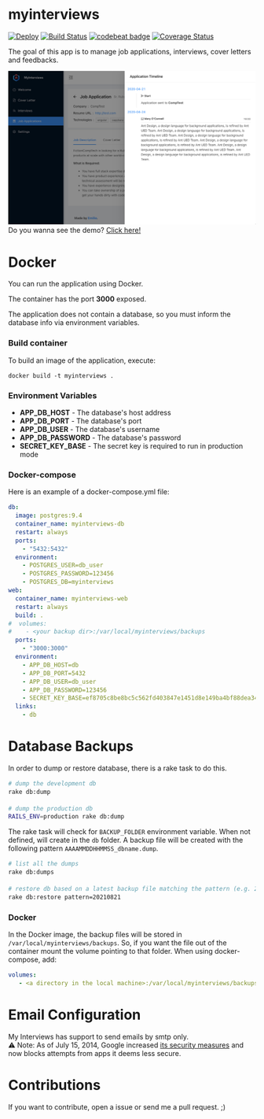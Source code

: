 myinterviews 
=============
[![Deploy](https://www.herokucdn.com/deploy/button.svg)](https://heroku.com/deploy)
[![Build Status](https://circleci.com/gh/emilio2hd/myinterviews.svg?style=shield)](https://app.circleci.com/pipelines/github/emilio2hd/myinterviews)
[![codebeat badge](https://codebeat.co/badges/ef8d86f7-cf6c-4726-bd2d-4bac89cc62c1)](https://codebeat.co/projects/github-com-emilio2hd-myinterviews-master)
[![Coverage Status](https://coveralls.io/repos/github/emilio2hd/myinterviews/badge.svg?branch=add-coverall)](https://coveralls.io/github/emilio2hd/myinterviews?branch=add-coverall)

The goal of this app is to manage job applications, interviews, cover letters and feedbacks.
 
![Template](./docs/images/interviews.png)
Do you wanna see the demo? [Click here!](https://myinterviews.herokuapp.com/)
 
# Docker
You can run the application using Docker.

The container has the port **3000** exposed.

The application does not contain a database, so you must inform the database info via environment variables.

### Build container

To build an image of the application, execute:
```
docker build -t myinterviews .
```

### Environment Variables

* **APP_DB_HOST** - The database's host address
* **APP_DB_PORT** - The database's port
* **APP_DB_USER** - The database's username
* **APP_DB_PASSWORD** - The database's password
* **SECRET_KEY_BASE** - The secret key is required to run in production mode

### Docker-compose
Here is an example of a docker-compose.yml file:

```yml
db:
  image: postgres:9.4
  container_name: myinterviews-db
  restart: always
  ports:
    - "5432:5432"
  environment:
    - POSTGRES_USER=db_user
    - POSTGRES_PASSWORD=123456
    - POSTGRES_DB=myinterviews
web:
  container_name: myinterviews-web
  restart: always
  build: .
#  volumes:
#    - <your backup dir>:/var/local/myinterviews/backups
  ports:
    - "3000:3000"
  environment:
    - APP_DB_HOST=db
    - APP_DB_PORT=5432
    - APP_DB_USER=db_user
    - APP_DB_PASSWORD=123456
    - SECRET_KEY_BASE=ef8705c8be8bc5c562fd403847e1451d8e149ba4bf88dea34c7e0c99fc55556d3ea3e0619b24ff7399f19c3c0e7798b62ffe643e8a6911cee982e7143ef0e262
  links:
    - db
```

# Database Backups
In order to dump or restore database, there is a rake task to do this.
```bash
# dump the development db
rake db:dump

# dump the production db
RAILS_ENV=production rake db:dump
```
The rake task will check for `BACKUP_FOLDER` environment variable. When not defined, will create in the `db` folder.
A backup file will be created with the following pattern `AAAAMMDDHHMMSS_dbname.dump`.

```bash
# list all the dumps
rake db:dumps

# restore db based on a latest backup file matching the pattern (e.g. 20210821)
rake db:restore pattern=20210821
```

### Docker
In the Docker image, the backup files will be stored in `/var/local/myinterviews/backups`.
So, if you want the file out of the container mount the volume pointing to that folder. When using docker-compose, add:
```yml
volumes:
   - <a directory in the local machine>:/var/local/myinterviews/backups
```

# Email Configuration
My Interviews has support to send emails by smtp only.  
:warning: Note: As of July 15, 2014, Google increased [its security measures](https://support.google.com/accounts/answer/6010255) 
and now blocks attempts from apps it deems less secure.

# Contributions
If you want to contribute, open a issue or send me a pull request. ;)
